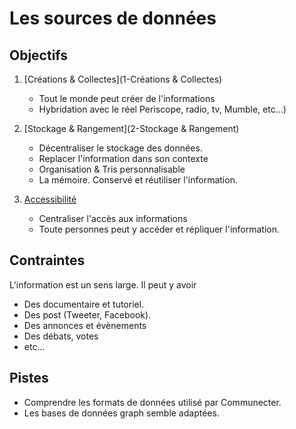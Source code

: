 
Les sources de données
===

## Objectifs

1.	[Créations & Collectes](1-Créations & Collectes)
    -	Tout le monde peut créer de l'informations
    - Hybridation avec le réel Periscope, radio, tv, Mumble, etc…)

2.	[Stockage & Rangement](2-Stockage & Rangement)
    -	Décentraliser le stockage des données.
    -	Replacer l'information dans son contexte
    -	Organisation & Tris personnalisable 
    -	La mémoire. Conservé et réutiliser l'information.

3.	[Accessibilité](3-Accessibilité)
    -	Centraliser l'accès aux informations  
    -	Toute personnes peut y accéder et répliquer l'information.

## Contraintes

L'information est un sens large. Il peut y avoir
- Des documentaire et tutoriel.
- Des post (Tweeter, Facebook).
- Des annonces et évènements
- Des débats, votes
- etc...

## Pistes

- Comprendre les formats de données utilisé par Communecter.
- Les bases de données graph semble adaptées.


